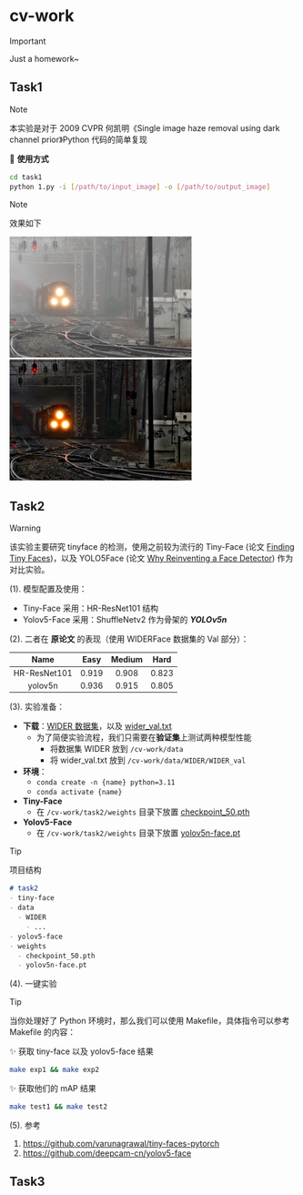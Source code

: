 # cv-work

> [!IMPORTANT]
> Just a homework~

## Task1

> [!NOTE]
> 本实验是对于 2009 CVPR 何凯明《Single image haze removal using dark channel prior》Python 代码的简单复现

🎨 **使用方式**
```bash
cd task1
python 1.py -i [/path/to/input_image] -o [/path/to/output_image]
```

> [!NOTE]
> 效果如下

[<img src="task1/imgs/train.bmp" width="320px"/>]() [<img src="task1/outs/train.bmp" width="320px"/>]()

## Task2

> [!WARNING]
该实验主要研究 tinyface 的检测，使用之前较为流行的 Tiny-Face (论文 [Finding Tiny Faces](https://arxiv.org/abs/1612.04402))，以及 YOLO5Face (论文 [Why Reinventing a Face Detector](https://arxiv.org/abs/2105.12931)) 作为对比实验。

(1). 模型配置及使用：

* Tiny-Face 采用：HR-ResNet101 结构 
* Yolov5-Face 采用：ShuffleNetv2 作为骨架的 ***YOLOv5n***

(2). 二者在 **原论文** 的表现（使用 WIDERFace 数据集的 Val 部分）：

|     Name     | Easy  | Medium | Hard  |
| :----------: | :---: | :----: | :---: |
| HR-ResNet101 | 0.919 | 0.908  | 0.823 |
|   yolov5n    | 0.936 | 0.915  | 0.805 |

(3). 实验准备：

* **下载**：[WIDER 数据集](http://shuoyang1213.me/WIDERFACE/)，以及 [wider_val.txt](https://drive.google.com/file/d/1Twa2YSAxaRzy-SnOx0ZA3J3p8BUM14uN/view?usp=sharing)
  * 为了简便实验流程，我们只需要在**验证集**上测试两种模型性能
    * 将数据集 WIDER 放到 `/cv-work/data`
    * 将 wider_val.txt 放到 `/cv-work/data/WIDER/WIDER_val`
* **环境**：
  * `conda create -n {name} python=3.11`
  * `conda activate {name}`
* **Tiny-Face**
  * 在 `/cv-work/task2/weights` 目录下放置 [checkpoint_50.pth](https://www.dropbox.com/scl/fi/md0lxok2uh2achx8r58mk/checkpoint_50.pth?rlkey=9y1acwj1k6c57tqck14t6as18&e=1&dl=0) 
* **Yolov5-Face**
  * 在 `/cv-work/task2/weights` 目录下放置 [yolov5n-face.pt](https://drive.google.com/file/d/18oenL6tjFkdR1f5IgpYeQfDFqU4w3jEr/view?usp=sharing)


> [!TIP]
> 项目结构

```markdown
# task2
- tiny-face
- data
  - WIDER
    - ...
- yolov5-face
- weights
  - checkpoint_50.pth
  - yolov5n-face.pt
```



(4). 一键实验
> [!TIP]
> 当你处理好了 Python 环境时，那么我们可以使用 Makefile，具体指令可以参考 Makefile 的内容：

✨ 获取 tiny-face 以及 yolov5-face 结果
```bash
make exp1 && make exp2
```
✨ 获取他们的 mAP 结果
```bash
make test1 && make test2
```

(5). 参考
1. https://github.com/varunagrawal/tiny-faces-pytorch
2. https://github.com/deepcam-cn/yolov5-face

## Task3
